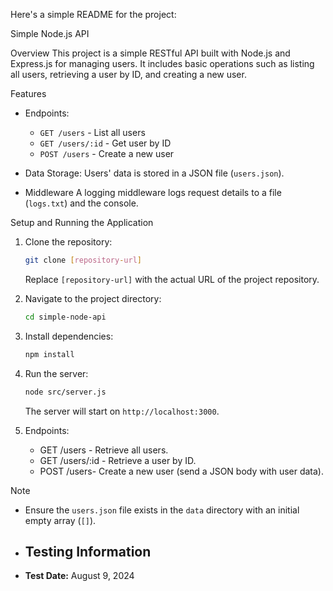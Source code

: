 Here's a simple README for the project:

 Simple Node.js API

Overview
This project is a simple RESTful API built with Node.js and Express.js for managing users. It includes basic operations such as listing all users, retrieving a user by ID, and creating a new user.

 Features
- Endpoints:
  - `GET /users` - List all users
  - `GET /users/:id` - Get user by ID
  - `POST /users` - Create a new user

- Data Storage: 
  Users' data is stored in a JSON file (`users.json`).

- Middleware 
  A logging middleware logs request details to a file (`logs.txt`) and the console.

 Setup and Running the Application

1. Clone the repository:
   ```bash
   git clone [repository-url]
   ```
   Replace `[repository-url]` with the actual URL of the project repository.

2. Navigate to the project directory:
   ```bash
   cd simple-node-api
   ```

3. Install dependencies:
   ```bash
   npm install
   ```

4. Run the server:
   ```bash
   node src/server.js
   ```
   The server will start on `http://localhost:3000`.

5. Endpoints:
   - GET /users - Retrieve all users.
   - GET /users/:id - Retrieve a user by ID.
   - POST /users- Create a new user (send a JSON body with user data).

Note
- Ensure the `users.json` file exists in the `data` directory with an initial empty array (`[]`).

- ## Testing Information
- **Test Date:** August 9, 2024


